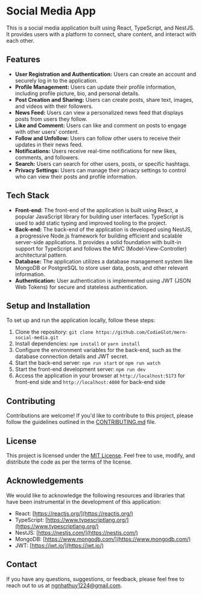 # Social Media App

This is a social media application built using React, TypeScript, and NestJS. It provides users with a platform to connect, share content, and interact with each other.

## Features

- **User Registration and Authentication:** Users can create an account and securely log in to the application.
- **Profile Management:** Users can update their profile information, including profile picture, bio, and personal details.
- **Post Creation and Sharing:** Users can create posts, share text, images, and videos with their followers.
- **News Feed:** Users can view a personalized news feed that displays posts from users they follow.
- **Like and Comment:** Users can like and comment on posts to engage with other users' content.
- **Follow and Unfollow:** Users can follow other users to receive their updates in their news feed.
- **Notifications:** Users receive real-time notifications for new likes, comments, and followers.
- **Search:** Users can search for other users, posts, or specific hashtags.
- **Privacy Settings:** Users can manage their privacy settings to control who can view their posts and profile information.

## Tech Stack

- **Front-end:** The front-end of the application is built using React, a popular JavaScript library for building user interfaces. TypeScript is used to add static typing and improved tooling to the project.
- **Back-end:** The back-end of the application is developed using NestJS, a progressive Node.js framework for building efficient and scalable server-side applications. It provides a solid foundation with built-in support for TypeScript and follows the MVC (Model-View-Controller) architectural pattern.
- **Database:** The application utilizes a database management system like MongoDB or PostgreSQL to store user data, posts, and other relevant information.
- **Authentication:** User authentication is implemented using JWT (JSON Web Tokens) for secure and stateless authentication.

## Setup and Installation

To set up and run the application locally, follow these steps:

1. Clone the repository: `git clone https://github.com/CodieGlot/mern-social-media.git`
2. Install dependencies: `npm install` or `yarn install`
3. Configure the environment variables for the back-end, such as the database connection details and JWT secret.
4. Start the back-end server: `npm run start` or `npm run watch`
5. Start the front-end development server: `npm run dev`
6. Access the application in your browser at `http://localhost:5173` for front-end side and `http://localhost:4000` for back-end side

## Contributing

Contributions are welcome! If you'd like to contribute to this project, please follow the guidelines outlined in the [CONTRIBUTING.md](CONTRIBUTING.md) file.

## License

This project is licensed under the [MIT License](LICENSE). Feel free to use, modify, and distribute the code as per the terms of the license.

## Acknowledgements

We would like to acknowledge the following resources and libraries that have been instrumental in the development of this application:

- React: [https://reactjs.org/](https://reactjs.org/)
- TypeScript: [https://www.typescriptlang.org/](https://www.typescriptlang.org/)
- NestJS: [https://nestjs.com/](https://nestjs.com/)
- MongoDB: [https://www.mongodb.com/](https://www.mongodb.com/)
- JWT: [https://jwt.io/](https://jwt.io/)

## Contact

If you have any questions, suggestions, or feedback, please feel free to reach out to us at [ngnhathuy1224@gmail.com](mailto:ngnhathuy1224@gmail.com).
